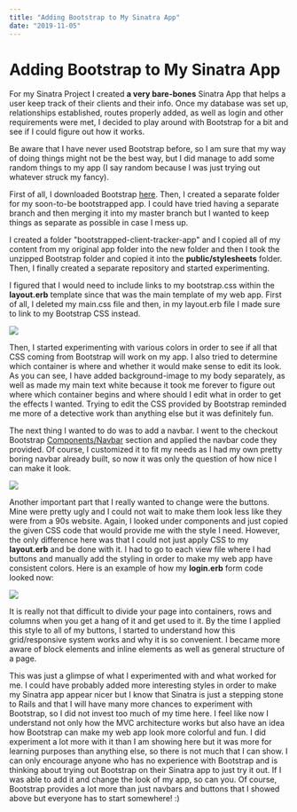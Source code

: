 ```yaml
---
title: "Adding Bootstrap to My Sinatra App"
date: "2019-11-05"
---
```


# Adding Bootstrap to My Sinatra App

For my Sinatra Project I created **a very bare-bones** Sinatra App that helps a user keep track of their clients and their info. Once my database was set up, relationships established, routes properly added, as well as login and other requirements were met, I decided to play around with Bootstrap for a bit and see if I could figure out how it works. 

Be aware that I have never used Bootstrap before, so I am sure that my way of doing things might not be the best way, but I did manage to add some random things to my app (I say random because I was just trying out whatever struck my fancy). 

First of all, I downloaded Bootstrap [here](https://getbootstrap.com/docs/4.3/getting-started/download/). Then, I created a separate folder for my soon-to-be bootstrapped app. I could have tried having a separate branch and then merging it into my master branch but I wanted to keep things as separate as possible in case I mess up. 

I created a folder "bootstrapped-client-tracker-app" and I copied all of my content from my original app folder into the new folder and then I took the unzipped Bootstrap folder and copied it into the **public/stylesheets** folder. Then, I finally created a separate repository and started experimenting.

I figured that I would need to include links to my bootstrap.css within the **layout.erb** template since that was the main template of my web app.  First of all, I deleted my main.css file and then, in my layout.erb file I made sure to link to my Bootstrap CSS instead. 

![](https://jh6b8g.bn.files.1drv.com/y4mR7lsk7mUY-ZRM-83I9DuEyw547-P2N5Ev5WhPHT6RqivqhmVEIF3eRp68UEnbUbDRr6MzOH2O0eiXyBxZ1q3rNM7yOyMfcA2NOLJfpNItLH4SMZVB3CxLAdS7pJQHk6j3n6R1_bpsDoUl3wCnIK77iCUT0YDRO6V8KMjwewRSEjKDRocOd3XfD9igbrF1MoJtS25cV9_NOtgXp7QFW6RNA?width=1044&height=598&cropmode=none)

Then, I started experimenting with various colors in order to see if all that CSS coming from Bootstrap will work on my app. I also tried to determine which container is where and whether it would make sense to edit its look. As you can see, I have added background-image to my body separately, as well as made my main text white because it took me forever to figure out where which container begins and where should I edit what in order to get the effects I wanted. Trying to edit the CSS provided by Bootstrap reminded me more of a detective work than anything else but it was definitely fun. 

The next thing I wanted to do was to add a navbar. I went to the checkout Bootstrap [Components/Navbar](https://getbootstrap.com/docs/4.3/components/navbar/) section
and applied the navbar code they provided. Of course, I customized it to fit my needs as I had my own pretty boring navbar already built, so now it was only the question of how nice I can make it look. 

![](https://i36b8g.bn.files.1drv.com/y4mk8HaQDBRJGW-YA3W4WwxkmNFMJLkIWIDE5jJI1MIq7K0G3WVEYL-4biQVZU8LsTrN-jElGzXMfKPYYV6TMORL52IUCoBDa89tIivF9cxo6OYWEBZ-Jf9uRN-zAoWnI_ubqw5vr7Pnf-wqD__0CLLI09dcqQwNDB_X7AwTtVu2E-v7RaHHjXxP9bpg_OQzjPz0XGHI4AsZqahMzKO-FXltw?width=1348&height=726&cropmode=none)

Another important part that I really wanted to change were the buttons. Mine were pretty ugly and I could not wait to make them look less like they were from a 90s website. Again, I looked under components and just copied the given CSS code that would provide me with the style I need. However, the only difference here was that I could not just apply CSS to my **layout.erb** and be done with it. I had to go to each view file where I had buttons and manually add the styling in order to make my web app have consistent colors. Here is an example of how my **login.erb** form code looked now:

![](https://i36b8g.bn.files.1drv.com/y4mk8HaQDBRJGW-YA3W4WwxkmNFMJLkIWIDE5jJI1MIq7K0G3WVEYL-4biQVZU8LsTrN-jElGzXMfKPYYV6TMORL52IUCoBDa89tIivF9cxo6OYWEBZ-Jf9uRN-zAoWnI_ubqw5vr7Pnf-wqD__0CLLI09dcqQwNDB_X7AwTtVu2E-v7RaHHjXxP9bpg_OQzjPz0XGHI4AsZqahMzKO-FXltw?width=1348&height=726&cropmode=none)

It is really not that difficult to divide your page into containers, rows and columns when you get a hang of it and get used to it. By the time I applied this style to all of my buttons, I started to understand how this grid/responsive system works and why it is so convenient. I became more aware of block elements and inline elements as well as general structure of a page.

This was just a glimpse of what I experimented with and what worked for me. I could have probably added more interesting styles in order to make my Sinatra app appear nicer but I know that Sinatra is just a stepping stone to Rails and that I will have many more chances to experiment with Bootstrap, so I did not invest too much of my time here. I feel like now I understand not only how the MVC architecture works but also have an idea how Bootstrap can make my web app look more colorful and fun. I did experiment a lot more with it than I am showing here but it was more for learning purposes than anything else, so there is not much that I can show. I can only encourage anyone who has no experience with Bootstrap and is thinking about trying out Bootstrap on their Sinatra app to just try it out. If I was able to add it and change the look of my app, so can you. Of course, Bootstrap provides a lot more than just navbars and buttons that I showed above but everyone has to start somewhere! :) 

